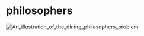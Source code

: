 # philosophers

![An_illustration_of_the_dining_philosophers_problem](https://github.com/faruktinaz/philosophers/assets/114104599/1ae0a502-d622-4814-9d3a-cf2631a456cd)

